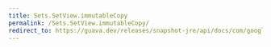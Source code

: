 ```yaml
---
title: Sets.SetView.immutableCopy
permalink: /Sets.SetView.immutableCopy/
redirect_to: https://guava.dev/releases/snapshot-jre/api/docs/com/google/common/collect/Sets.SetView.html#immutableCopy--
---
```

